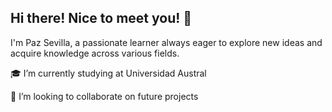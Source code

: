 ## Hi there! Nice to meet you! 👋

I'm Paz Sevilla, a passionate learner always eager to explore new ideas and acquire knowledge across various fields. 

🎓 I’m currently studying at Universidad Austral 

👯 I’m looking to collaborate on future projects




<!--
**pazsevilla/pazsevilla** is a ✨ _special_ ✨ repository because its `README.md` (this file) appears on your GitHub profile.

